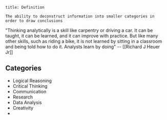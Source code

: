 ```ad-note
title: Definition

The ability to deconstruct information into smaller categories in order to draw conclusions
```

"Thinking analytically is a skill like carpentry or driving a car. It can be taught, it can be learned, and it can improve with practice. But like many other skills, such as riding a bike, it is not learned by sitting in a classroom and being told how to do it. Analysts learn by doing"
-- [[Richard J Heuer Jr]]
## Categories
- Logical Reasoning
- Critical Thinking
- Communication
- Research
- Data Analysis
- Creativity
- 